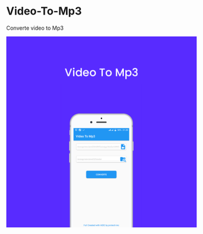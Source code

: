 # Video-To-Mp3
<p> Converte video to Mp3 </p>
<img src="https://github.com/SKProtech/Video-To-Mp3/blob/master/20211106_213016.png"/>
